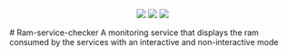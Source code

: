 <p align="center">
  <img src="https://img.shields.io/badge/Track--Every station-blue?style=for-the-badge">
  <img src="https://img.shields.io/badge/Info--Delay-red?style=for-the-badge">
  <img src="https://img.shields.io/badge/Linux-Service-yellow?style=for-the-badge">
 
</p>
# Ram-service-checker
A monitoring service that displays the ram consumed by the services with an interactive and non-interactive mode
